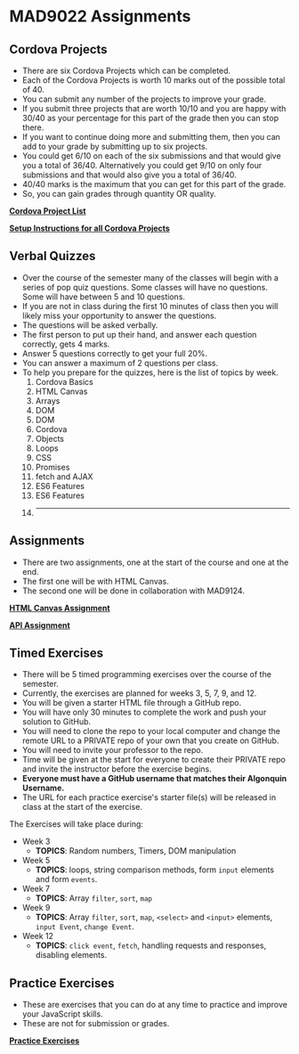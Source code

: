 # MAD9022 Assignments

## Cordova Projects <Badge text="40% of Final Grade"/>

- There are six Cordova Projects which can be completed.
- Each of the Cordova Projects is worth 10 marks out of the possible total of 40.
- You can submit any number of the projects to improve your grade.
- If you submit three projects that are worth 10/10 and you are happy with 30/40 as your percentage for this part of the grade then you can stop there.
- If you want to continue doing more and submitting them, then you can add to your grade by submitting up to six projects.
- You could get 6/10 on each of the six submissions and that would give you a total of 36/40. Alternatively you could get 9/10 on only four submissions and that would also give you a total of 36/40.
- 40/40 marks is the maximum that you can get for this part of the grade.
- So, you can gain grades through quantity OR quality.

**[Cordova Project List](./projects.md)**

**[Setup Instructions for all Cordova Projects](./project-setup.md)**

## Verbal Quizzes <Badge text="20% of Final Grade"/>

- Over the course of the semester many of the classes will begin with a series of pop quiz questions. Some classes will have no questions. Some will have between 5 and 10 questions.
- If you are not in class during the first 10 minutes of class then you will likely miss your opportunity to answer the questions.
- The questions will be asked verbally.
- The first person to put up their hand, and answer each question correctly, gets 4 marks.
- Answer 5 questions correctly to get your full 20%.
- You can answer a maximum of 2 questions per class.
- To help you prepare for the quizzes, here is the list of topics by week.
  1. Cordova Basics
  2. HTML Canvas
  3. Arrays
  4. DOM
  5. DOM
  6. Cordova
  7. Objects
  8. Loops
  9. CSS
  10. Promises
  11. fetch and AJAX
  12. ES6 Features
  13. ES6 Features
  14. ***

## Assignments <Badge text="20% of Final Grade"/>

- There are two assignments, one at the start of the course and one at the end.
- The first one will be with HTML Canvas.
- The second one will be done in collaboration with MAD9124.

**[HTML Canvas Assignment](./canvas.md)**

**[API Assignment](./api.md)**

## Timed Exercises <Badge text="20% of Final Grade"/>

- There will be 5 timed programming exercises over the course of the semester.
- Currently, the exercises are planned for weeks 3, 5, 7, 9, and 12.
- You will be given a starter HTML file through a GitHub repo.
- You will have only 30 minutes to complete the work and push your solution to GitHub.
- You will need to clone the repo to your local computer and change the remote URL to a PRIVATE repo of your own that you create on GitHub.
- You will need to invite your professor to the repo.
- Time will be given at the start for everyone to create their PRIVATE repo and invite the instructor before the exercise begins.
- **Everyone must have a GitHub username that matches their Algonquin Username.**
- The URL for each practice exercise's starter file(s) will be released in class at the start of the exercise.

The Exercises will take place during:

- Week 3
  - **TOPICS**: Random numbers, Timers, DOM manipulation
- Week 5
  - **TOPICS**: loops, string comparison methods, form `input` elements and form `events`.
- Week 7
  - **TOPICS**: Array `filter`, `sort`, `map`
- Week 9
  - **TOPICS**: Array `filter`, `sort`, `map`, `<select>` and `<input>` elements, `input Event`, `change Event`.
- Week 12
  - **TOPICS**: `click event`, `fetch`, handling requests and responses, disabling elements.

## Practice Exercises

- These are exercises that you can do at any time to practice and improve your JavaScript skills.
- These are not for submission or grades.

**[Practice Exercises](./practice.md)**
